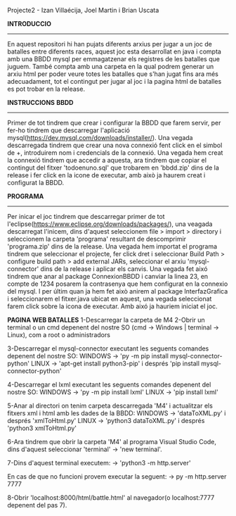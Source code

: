 Projecte2 - Izan Villaécija, Joel Martin i Brian Uscata

**INTRODUCCIO**
___________________________________________________________________________________________________________________________________
En aquest repositori hi han pujats diferents arxius per jugar a un joc de batalles entre diferents races, 
aquest joc esta desarrollat en java i compta amb una BBDD mysql per emmagatzenar els registres de les batalles
que juguem. També compta amb una carpeta en la qual podrem generar un arxiu html per poder veure totes les batalles
que s'han jugat fins ara més adecuadament, tot el contingut per jugar al joc i la pagina html de batalles es
pot trobar en la release.

**INSTRUCCIONS**
**BBDD**
___________________________________________________________________________________________________________________________________
Primer de tot tindrem que crear i configurar la BBDD que farem servir, per fer-ho tindrem que descarregar l'aplicació 
mysql(https://dev.mysql.com/downloads/installer/). Una vegada descarregada tindrem que crear una nova connexió fent click 
en el simbol de +, introduirem nom i credencials de la connexió. Una vegada hem creat la connexió tindrem que accedir a aquesta,
ara tindrem que copiar el contingut del fitxer 'todoenuno.sql' que trobarem en 'bbdd.zip' dins de la release i fer click
en la icone de executar, amb això ja haurem creat i configurat la BBDD.


**PROGRAMA**
___________________________________________________________________________________________________________________________________
Per inicar el joc tindrem que descarregar primer de tot l'eclipse(https://www.eclipse.org/downloads/packages/), una veagada 
descarregat l'inicem, dins d'aquest seleccionem file > import > directory i seleccionem la carpeta 'programa' resultant de 
descomprimir 'programa.zip' dins de la release. Una vegada hem importat el programa tindrem que seleccionar el projecte, fer 
click dret i seleccionar Build Path > configure build path > add external JARs, seleccionar el arxiu 'mysql-connector' dins de la 
release i aplicar els canvis. Una vegada fet aixó tindrem que anar al package ConnexionBBDD i canviar la linea 23, en compte de 1234 
posarem la contrasenya que hem configurat en la connexio del mysql. I per últim quan ja hem fet això anirem al package InterfazGrafica
i seleccionarem el fitxer.java ubicat en aquest, una vegada seleccionat farem click sobre la icona de executar. Amb aixó ja hauriem
iniciat el joc.


**PAGINA WEB BATALLES**
1-Descarregar la carpeta de M4
2-Obrir un terminal o un cmd depenent del nostre SO (cmd -> Windows | terminal -> Linux), com a root o administradors

3-Descarregar el mysql-connector executant les seguents comandes depenent del nostre SO: 
WINDOWS -> 'py -m pip install mysql-connector-python' LINUX -> 'apt-get install python3-pip' i després 
'pip install mysql-connector-python'

4-Descarregar el lxml executant les seguents comandes depenent del nostre SO: WINDOWS -> 'py -m pip install lxml' 
LINUX -> 'pip install lxml'

5-Anar al directori on tenim carpeta descarregada 'M4' i actualitzar els fitxers xml i html amb les dades de la BBDD: WINDOWS -> 'dataToXML.py' i després 'xmlToHtml.py' LINUX -> 'python3 dataToXML.py' i després 'python3 xmlToHtml.py'

6-Ara tindrem que obrir la carpeta 'M4' al programa Visual Studio Code, dins d'aquest seleccionar 'terminal' -> 'new terminal'.

7-Dins d'aquest terminal executem: -> 'python3 -m http.server'

En cas de que no funcioni provem executar la seguent: -> py -m http.server 7777

8-Obrir 'localhost:8000/html/battle.html' al navegador(o localhost:7777 depenent del pas 7).
